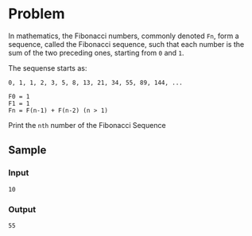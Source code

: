 # Problem
In mathematics, the Fibonacci numbers, commonly denoted `Fn`, form a sequence, called the Fibonacci sequence, such that each number is the sum of the two preceding ones, starting from `0` and `1`.

The sequense starts as:
```
0, 1, 1, 2, 3, 5, 8, 13, 21, 34, 55, 89, 144, ...
```
```
F0 = 1
F1 = 1
Fn = F(n-1) + F(n-2) (n > 1)
```

Print the `nth` number of the Fibonacci Sequence

## Sample
### Input
```
10
```

### Output
```
55
```